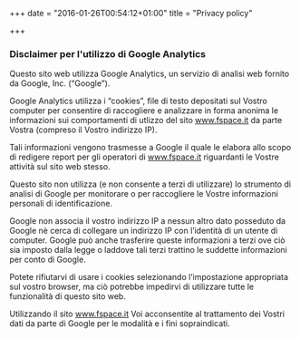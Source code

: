 +++
date = "2016-01-26T00:54:12+01:00"
title = "Privacy policy"

+++

### Disclaimer per l'utilizzo di Google Analytics

Questo sito web utilizza Google Analytics, un servizio di analisi web fornito da Google, Inc. (“Google”).

Google Analytics utilizza i “cookies”, file di testo depositati sul Vostro computer per consentire di raccogliere e analizzare in forma anonima le informazioni sui comportamenti di utlizzo del sito www.fspace.it da parte Vostra (compreso il Vostro indirizzo IP).

Tali informazioni vengono trasmesse a Google il quale le elabora allo scopo di redigere report per gli operatori di www.fspace.it riguardanti le Vostre attività sul sito web stesso.

Questo sito non utilizza (e non consente a terzi di utilizzare) lo strumento di analisi di Google per monitorare o per raccogliere le Vostre informazioni personali di identificazione.

Google non associa il vostro indirizzo IP a nessun altro dato posseduto da Google nè cerca di collegare un indirizzo IP con l’identità di un utente di computer.
Google può anche trasferire queste informazioni a terzi ove ciò sia imposto dalla legge o laddove tali terzi trattino le suddette informazioni per conto di Google.

Potete rifiutarvi di usare i cookies selezionando l’impostazione appropriata sul vostro browser, ma ciò potrebbe impedirvi di utilizzare tutte le funzionalità di questo sito web.

Utilizzando il sito www.fspace.it Voi acconsentite al trattamento dei Vostri dati da parte di Google per le modalità e i fini sopraindicati.